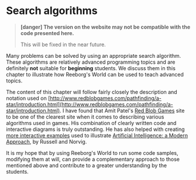 # Search algorithms

> **\[danger\] The version on the website may not be compatible with the code presented here.**
>
> This will be fixed in the near future.

Many problems can be solved by using an appropriate search algorithm. These algorithms are relatively advanced programming topics and are definitely **not** suitable for **beginning** students.  We discuss them in this chapter to illustrate how Reeborg's World can be used to teach advanced topics.

The content of this chapter will follow fairly closely the description and notation used on  [http://www.redblobgames.com/pathfinding/a-star/introduction.html](http://www.redblobgames.com/pathfinding/a-star/introduction.html). I have found that Amit Patel's [Red Blob Games](http://www.redblobgames.com/) site to be one of the clearest site when it comes to describing various algorithms used in games. His combination of clearly written code and interactive diagrams is truly outstanding. He has also helped with creating [more interactive examples](http://aimacode.github.io/aima-javascript/3-Solving-Problems-By-Searching/) used to illustrate [Artificial Intelligence: a Modern Approach](#), by Russell and Norvig.

It is my hope that by using Reeborg's World to run some code samples, modifying them at will, can provide a complementary approach to those mentioned above and contribute to a greater understanding by the students.

